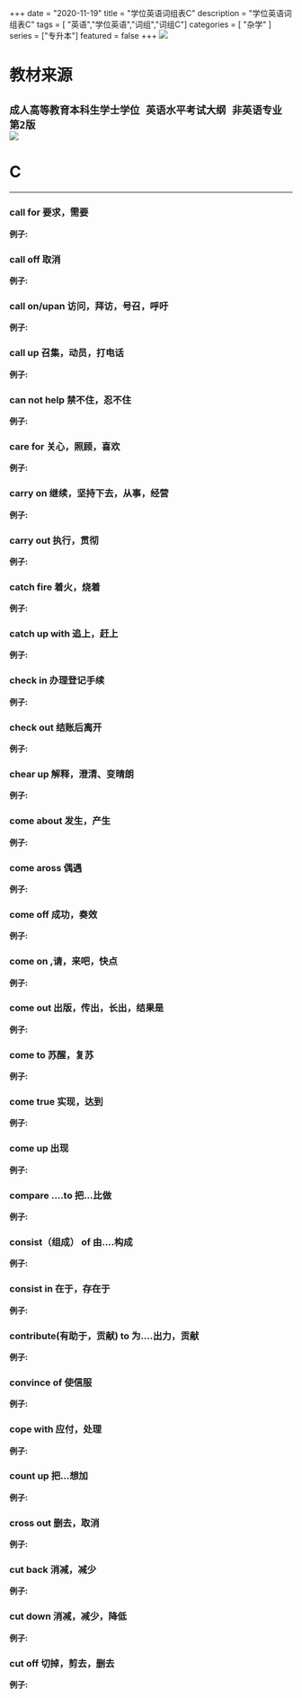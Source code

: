 +++
date = "2020-11-19"
title = "学位英语词组表C"
description = "学位英语词组表C"
tags = [ "英语","学位英语","词组","词组C"]
categories = [
    "杂学"
]
series = ["专升本"]
featured = false
+++
![](https://gitee.com/lalalaxiaowifi/pictures/raw/master/image/%E6%97%A5%E5%B8%B8%E6%90%AC%E7%A0%96%E5%A4%B4.png)
# 教材来源
````成人高等教育本科生学士学位 英语水平考试大纲 非英语专业 第2版````<br>
![](https://gitee.com/lalalaxiaowifi/pictures/raw/master/image/20201119160558.png)
---
# C
---
### call for 要求，需要
**例子:**<br>
### call off 取消
**例子:**<br>
### call on/upan 访问，拜访，号召，呼吁
**例子:**<br>
### call up 召集，动员，打电话
**例子:**<br>
### can not help 禁不住，忍不住
**例子:**<br>
### care for 关心，照顾，喜欢
**例子:**<br>
### carry on 继续，坚持下去，从事，经营
**例子:**<br>
### carry out 执行，贯彻
**例子:**<br>
### catch fire 着火，烧着
**例子:**<br>
### catch up with 追上，赶上
**例子:**<br>
### check in 办理登记手续
**例子:**<br>
### check out 结账后离开
**例子:**<br>
### chear up 解释，澄清、变晴朗
**例子:**<br>
### come about 发生，产生
**例子:**<br>
### come aross 偶遇
**例子:**<br>
### come off 成功，奏效
**例子:**<br>
### come on ,请，来吧，快点
**例子:**<br>
### come out 出版，传出，长出，结果是
**例子:**<br>
### come to 苏醒，复苏
**例子:**<br>
### come true 实现，达到
**例子:**<br>
### come up 出现
**例子:**<br>
### compare ....to 把...比做
**例子:**<br>
### consist（组成） of 由....构成
**例子:**<br>
### consist in 在于，存在于
**例子:**<br>
### contribute(有助于，贡献) to 为....出力，贡献 
**例子:**<br>
### convince of 使信服
**例子:**<br>
### cope with 应付，处理
**例子:**<br>
### count up 把...想加
**例子:**<br>
### cross out 删去，取消
**例子:**<br>
### cut back 消减，减少
**例子:**<br>
### cut down 消减，减少，降低
**例子:**<br>
### cut off 切掉，剪去，删去
**例子:**<br>




